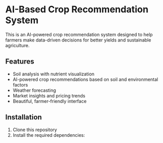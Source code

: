 # AI-Based Crop Recommendation System

This is an AI-powered crop recommendation system designed to help farmers make data-driven decisions for better yields and sustainable agriculture.

## Features

- Soil analysis with nutrient visualization
- AI-powered crop recommendations based on soil and environmental factors
- Weather forecasting
- Market insights and pricing trends
- Beautiful, farmer-friendly interface

## Installation

1. Clone this repository
2. Install the required dependencies: